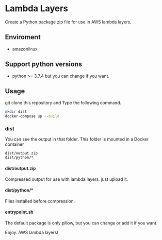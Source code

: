 # Lambda Layers 
Create a Python package zip file for use in AWS lambda layers.

## Enviroment
- amazonilnux

## Support python versions
- python >= 3.7.4 but you can change if you want.

## Usage
git clone this repository and Type the following command.
```bash
mkdir dist
docker-compose up --build
```

### dist
You can see the output in that folder.
This folder is mounted in a Docker container
```
dist/output.zip
dist/python/*
```

#### dist/output.zip
Compressed output for use with lambda layers. just upload it.

#### dist/python/*
Files installed before compression.

#### entrypoint.sh
The default package is only pillow, but you can change or add it if you want.


Enjoy. AWS lambda layers!
